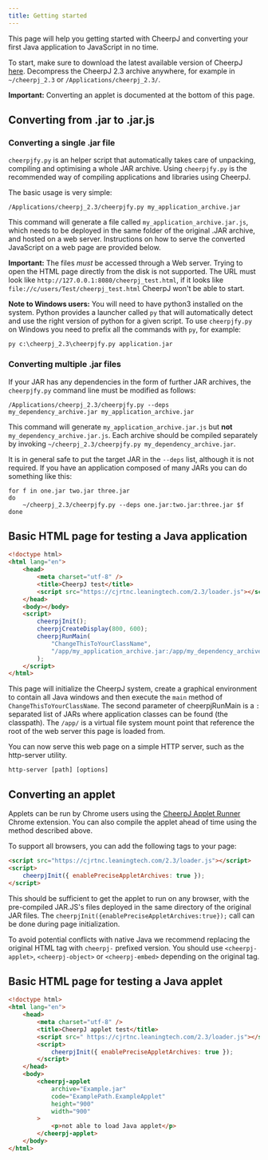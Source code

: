 ```yaml
---
title: Getting started
---
```


This page will help you getting started with CheerpJ and converting your first Java application to JavaScript in no time.

To start, make sure to download the latest available version of CheerpJ [here](https://leaningtech.com/download-cheerpj/). Decompress the CheerpJ 2.3 archive anywhere, for example in `~/cheerpj_2.3` or `/Applications/cheerpj_2.3/`.

**Important:** Converting an applet is documented at the bottom of this page.

## Converting from .jar to .jar.js

### Converting a single .jar file

`cheerpjfy.py` is an helper script that automatically takes care of unpacking, compiling and optimising a whole JAR archive. Using `cheerpjfy.py` is the recommended way of compiling applications and libraries using CheerpJ.

The basic usage is very simple:

```shell
/Applications/cheerpj_2.3/cheerpjfy.py my_application_archive.jar
```

This command will generate a file called `my_application_archive.jar.js`, which needs to be deployed in the same folder of the original .JAR archive, and hosted on a web server. Instructions on how to serve the converted JavaScript on a web page are provided below.

**Important:** The files _must_ be accessed through a Web server. Trying to open the HTML page directly from the disk is not supported. The URL must look like `http://127.0.0.1:8080/cheerpj_test.html`, if it looks like `file://c/users/Test/cheerpj_test.html` CheerpJ won't be able to start.

**Note to Windows users:** You will need to have python3 installed on the system. Python provides a launcher called `py` that will automatically detect and use the right version of python for a given script. To use `cheerpjfy.py` on Windows you need to prefix all the commands with `py`, for example:

```shell
py c:\cheerpj_2.3\cheerpjfy.py application.jar
```

### Converting multiple .jar files

If your JAR has any dependencies in the form of further JAR archives, the `cheerpjfy.py` command line must be modified as follows:

```shell
/Applications/cheerpj_2.3/cheerpjfy.py --deps my_dependency_archive.jar my_application_archive.jar
```

This command will generate `my_application_archive.jar.js` but **not** `my_dependency_archive.jar.js`. Each archive should be compiled separately by invoking `~/cheerpj_2.3/cheerpjfy.py my_dependency_archive.jar`.

It is in general safe to put the target JAR in the `--deps` list, although it is not required. If you have an application composed of many JARs you can do something like this:

```
for f in one.jar two.jar three.jar
do
    ~/cheerpj_2.3/cheerpjfy.py --deps one.jar:two.jar:three.jar $f
done
```

## Basic HTML page for testing a Java application

```html title="index.html"
<!doctype html>
<html lang="en">
	<head>
		<meta charset="utf-8" />
		<title>CheerpJ test</title>
		<script src="https://cjrtnc.leaningtech.com/2.3/loader.js"></script>
	</head>
	<body></body>
	<script>
		cheerpjInit();
		cheerpjCreateDisplay(800, 600);
		cheerpjRunMain(
			"ChangeThisToYourClassName",
			"/app/my_application_archive.jar:/app/my_dependency_archive.jar",
		);
	</script>
</html>
```

This page will initialize the CheerpJ system, create a graphical environment to contain all Java windows and then execute the `main` method of `ChangeThisToYourClassName`. The second parameter of cheerpjRunMain is a `:` separated list of JARs where application classes can be found (the classpath). The `/app/` is a virtual file system mount point that reference the root of the web server this page is loaded from.

You can now serve this web page on a simple HTTP server, such as the http-server utility.

```shell
http-server [path] [options]
```

## Converting an applet

Applets can be run by Chrome users using the [CheerpJ Applet Runner](https://chrome.google.com/webstore/detail/cheerpj-applet-runner-bet/bbmolahhldcbngedljfadjlognfaaein) Chrome extension. You can also compile the applet ahead of time using the method described above.

To support all browsers, you can add the following tags to your page:

```html
<script src="https://cjrtnc.leaningtech.com/2.3/loader.js"></script>
<script>
	cheerpjInit({ enablePreciseAppletArchives: true });
</script>
```

This should be sufficient to get the applet to run on any browser, with the pre-compiled JAR.JS's files deployed in the same directory of the original JAR files. The `cheerpjInit({enablePreciseAppletArchives:true});` call can be done during page initialization.

To avoid potential conflicts with native Java we recommend replacing the original HTML tag with `cheerpj-` prefixed version. You should use `<cheerpj-applet>`, `<cheerpj-object>` or `<cheerpj-embed>` depending on the original tag.

## Basic HTML page for testing a Java applet

```html title="index.html"
<!doctype html>
<html lang="en">
	<head>
		<meta charset="utf-8" />
		<title>CheerpJ applet test</title>
		<script src=" https://cjrtnc.leaningtech.com/2.3/loader.js"></script>
		<script>
			cheerpjInit({ enablePreciseAppletArchives: true });
		</script>
	</head>
	<body>
		<cheerpj-applet
			archive="Example.jar"
			code="ExamplePath.ExampleApplet"
			height="900"
			width="900"
		>
			<p>not able to load Java applet</p>
		</cheerpj-applet>
	</body>
</html>
```
